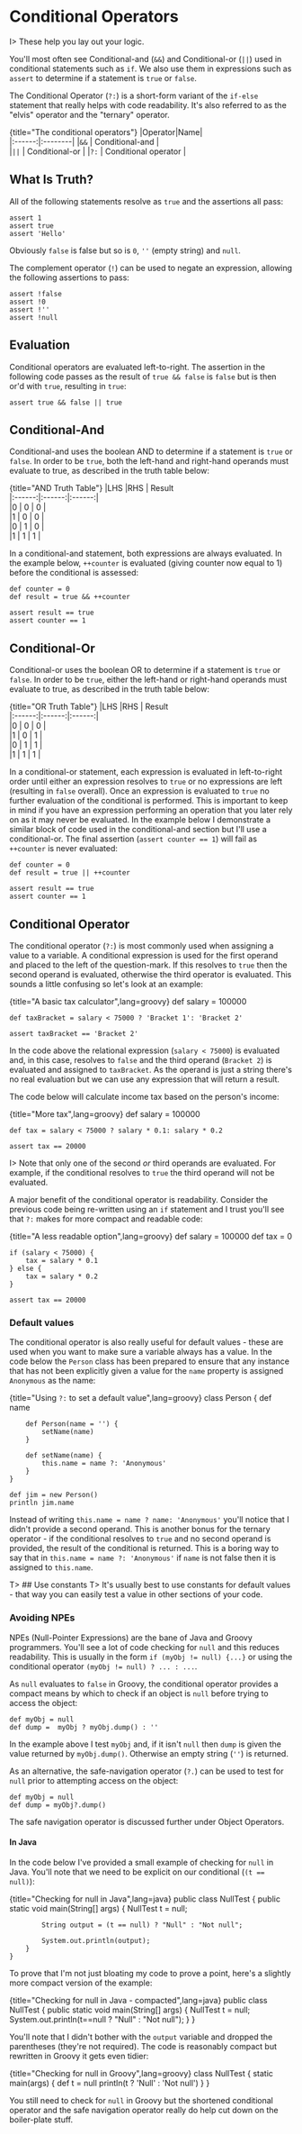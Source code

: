 # Conditional Operators

I> These help you lay out your logic.

You'll most often see Conditional-and (`&&`) and Conditional-or (`||`) used in conditional statements such as `if`. We also use them in expressions such as `assert` to determine if a statement is `true` or `false`.

The Conditional Operator (`?:`) is a short-form variant of the `if-else` statement that really helps with code readability. It's also referred to as the "elvis" operator and the "ternary" operator.

{title="The conditional operators"}
|Operator|Name|   
|:------:|:--------|
|`&&`	|  Conditional-and	|  
|`||`	|  Conditional-or	| 
|`?:`	|  Conditional operator	|  

## What Is Truth?

All of the following statements resolve as `true` and the assertions all pass:


	assert 1
	assert true
	assert 'Hello'


Obviously `false` is false but so is `0`, `''` (empty string) and `null`. 

The complement operator (`!`) can be used to negate an expression, allowing the following assertions to pass:


	assert !false
	assert !0
	assert !''
	assert !null


## Evaluation

Conditional operators are evaluated left-to-right. The assertion in the following code passes as the result of `true && false` is `false` but is then or'd with `true`, resulting in `true`:


	assert true && false || true


## Conditional-And
Conditional-and uses the boolean AND to determine if a statement is `true` or `false`. In order to be `true`, both the left-hand and right-hand operands must evaluate to true, as described in the truth table below:

{title="AND Truth Table"}
|LHS  |RHS | Result  
|:------:|:------:|:------:|  
|0	| 0	| 0	|  
|1	| 0	| 0	|  
|0	| 1	| 0	|  
|1	| 1	| 1	|

In a conditional-and statement, both expressions are always evaluated. In the example below, `++counter` is evaluated (giving counter now equal to 1) before the conditional is assessed:


	def counter = 0
	def result = true && ++counter
	
	assert result == true
	assert counter == 1


## Conditional-Or
Conditional-or uses the boolean OR to determine if a statement is `true` or `false`. In order to be `true`, either the left-hand or right-hand operands must evaluate to true, as described in the truth table below:

{title="OR Truth Table"}
|LHS  |RHS | Result  
|:------:|:------:|:------:|  
|0	| 0	| 0	|  
|1	| 0	| 1	|  
|0	| 1	| 1	|  
|1	| 1	| 1	| 

In a conditional-or statement, each expression is evaluated in left-to-right order until either an expression resolves to `true` or no expressions are left (resulting in `false` overall). Once an expression is evaluated to `true` no further evaluation of the conditional is performed. This is important to keep in mind if you have an expression performing an operation that you later rely on as it may never be evaluated. In the example below I demonstrate a similar block of code used in the conditional-and section but I'll use a conditional-or. The final assertion (`assert counter == 1`) will fail as `++counter` is never evaluated:


	def counter = 0
	def result = true || ++counter
	
	assert result == true
	assert counter == 1


## Conditional Operator

The conditional operator (`?:`) is most commonly used when assigning a value to a variable. A conditional expression is used for the first operand and placed to the left of the question-mark. If this resolves to `true` then the second operand is evaluated, otherwise the third operator is evaluated. This sounds a little confusing so let's look at an example:

{title="A basic tax calculator",lang=groovy}
	def salary = 100000
	
	def taxBracket = salary < 75000 ? 'Bracket 1': 'Bracket 2'
	
	assert taxBracket == 'Bracket 2'


In the code above the relational expression (`salary < 75000`) is evaluated and, in this case, resolves to `false` and the third operand (`Bracket 2`) is evaluated and assigned to `taxBracket`. As the operand is just a string there's no real evaluation but we can use any expression that will return a result. 

The code below will calculate income tax based on the person's income:

{title="More tax",lang=groovy}
	def salary = 100000
	
	def tax = salary < 75000 ? salary * 0.1: salary * 0.2
	
	assert tax == 20000


I> Note that only one of the second _or_ third operands are evaluated. For example, if the conditional resolves to `true` the third operand will not be evaluated.

A major benefit of the conditional operator is readability. Consider the previous code being re-written using an `if` statement and I trust you'll see that `?:` makes for more compact and readable code:

{title="A less readable option",lang=groovy}
	def salary = 100000
	def tax = 0
	
	if (salary < 75000) { 
	    tax = salary * 0.1
	} else {
	    tax = salary * 0.2
	}
	
	assert tax == 20000


### Default values

The conditional operator is also really useful for default values - these are used when you want to make sure a variable always has a value. In the code below the `Person` class has been prepared to ensure that any instance that has not been explicitly given a value for the `name` property is assigned `Anonymous` as the name:

{title="Using `?:` to set a default value",lang=groovy}
	class Person {
	    def name
	    
	    def Person(name = '') {
	        setName(name)
	    }
	    
	    def setName(name) {
	        this.name = name ?: 'Anonymous'
	    }
	}
	
	def jim = new Person()
	println jim.name


Instead of writing `this.name = name ? name: 'Anonymous'` you'll notice that I didn't provide a second operand. This is another bonus for the ternary operator - if the conditional resolves to `true` and no second operand is provided, the result of the conditional is returned. This is a boring way to say that in `this.name = name ?: 'Anonymous'` if `name` is not false then it is assigned to `this.name`.

T> ## Use constants
T> It's usually best to use constants for default values - that way you can easily test a value in other sections of your code.

### Avoiding NPEs
NPEs (Null-Pointer Expressions) are the bane of Java and Groovy programmers. You'll see a lot of code checking for `null` and this reduces readability. This is usually in the form `if (myObj != null) {...}` or using the conditional operator `(myObj != null) ? ... : ...`.

As `null` evaluates to `false` in Groovy, the conditional operator provides a compact means by which to check if an object is `null` before trying to access the object:


	def myObj = null
	def dump =  myObj ? myObj.dump() : ''


In the example above I test `myObj` and, if it isn't `null` then `dump` is given the value returned by `myObj.dump()`. Otherwise an empty string (`''`) is returned.

As an alternative, the safe-navigation operator (`?.`) can be used to test for `null` prior to attempting access on the object:


	def myObj = null
	def dump = myObj?.dump()


The safe navigation operator is discussed further under Object Operators.

#### In Java
In the code below I've provided a small example of checking for `null` in Java. You'll note that we need to be explicit on our conditional (`(t == null)`):

{title="Checking for null in Java",lang=java}
	public class NullTest {
	    public static void main(String[] args) {
	        NullTest t = null;
	
	        String output = (t == null) ? "Null" : "Not null";
	        
	        System.out.println(output);
	    }
	}


To prove that I'm not just bloating my code to prove a point, here's a slightly more compact version of the example:

{title="Checking for null in Java - compacted",lang=java}
	public class NullTest {
	    public static void main(String[] args) {
	        NullTest t = null;
	        System.out.println(t==null ? "Null" : "Not null");
	    }
	}


You'll note that I didn't bother with the `output` variable and dropped the parentheses (they're not required). The code is reasonably compact but rewritten in Groovy it gets even tidier:

{title="Checking for null in Groovy",lang=groovy}
	class NullTest {
	    static main(args) {
	        def t = null
	        println(t ? 'Null' : 'Not null')
	    }
	}


You still need to check for `null` in Groovy but the shortened conditional operator and the safe navigation operator really do help cut down on the boiler-plate stuff.
     
